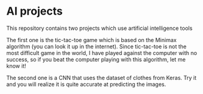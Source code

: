 # AI projects

This repository contains two projects which use artificial intelligence tools

The first one is the tic-tac-toe game which is based on the Minimax algorithm (you can look it up in the internet). Since tic-tac-toe is not the most difficult game in the world, I have played against the computer with no success, so if you beat the computer playing with this algorithm, let me know it!

The second one is a CNN that uses the dataset of clothes from Keras. Try it and you will realize it is quite accurate at predicting the images.
